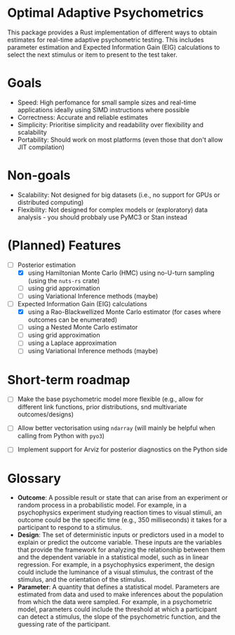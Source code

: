 # Optimal Adaptive Psychometrics

This package provides a Rust implementation of different ways to obtain  estimates for real-time adaptive psychometric testing. This includes parameter estimation and Expected Information Gain (EIG) calculations to select the next stimulus or item to present to the test taker.

# Goals
- Speed: High perfomance for small sample sizes and real-time applications ideally using SIMD instructions where possible
- Correctness: Accurate and reliable estimates
- Simplicity: Prioritise simplicity and readability over flexibility and scalability
- Portability: Should work on most platforms (even those that don't allow JIT compilation)

# Non-goals
- Scalability: Not designed for big datasets (i.e., no support for GPUs or distributed computing)
- Flexibility: Not designed for complex models or (exploratory) data analysis - you should probbaly use PyMC3 or Stan instead

# (Planned) Features
- [ ] Posterior estimation
  - [x] using Hamiltonian Monte Carlo (HMC) using no-U-turn sampling (using the `nuts-rs` crate)
  - [ ] using grid approximation
  - [ ] using Variational Inference methods (maybe)
- [ ] Expected Information Gain (EIG) calculations
  - [x] using a Rao-Blackwellized Monte Carlo estimator (for cases where outcomes can be enumerated)
  - [ ] using a Nested Monte Carlo estimator
  - [ ] using grid approximation
  - [ ] using a Laplace approximation
  - [ ] using Variational Inference methods (maybe)

# Short-term roadmap
- [ ] Make the base psychometric model more flexible (e.g., allow for different link functions, prior distributions, snd multivariate outcomes/designs)
- [ ] Allow better vectorisation using `ndarray` (will mainly be helpful when calling from Python with `pyo3`)
- [ ] Implement support for Arviz for posterior diagnostics on the Python side


# Glossary
- **Outcome**: A possible result or state that can arise from an experiment or random process in a probabilistic model. For example, in a psychophysics experiment studying reaction times to visual stimuli, an outcome could be the specific time (e.g., 350 milliseconds) it takes for a participant to respond to a stimulus.
- **Design**: The set of deterministic inputs or predictors used in a model to explain or predict the outcome variable. These inputs are the variables that provide the framework for analyzing the relationship between them and the dependent variable in a statistical model, such as in linear regression. For example, in a psychophysics experiment, the design could include the luminance of a visual stimulus, the contrast of the stimulus, and the orientation of the stimulus.
- **Parameter**: A quantity that defines a statistical model. Parameters are estimated from data and used to make inferences about the population from which the data were sampled. For example, in a psychometric model, parameters could include the threshold at which a participant can detect a stimulus, the slope of the psychometric function, and the guessing rate of the participant.
